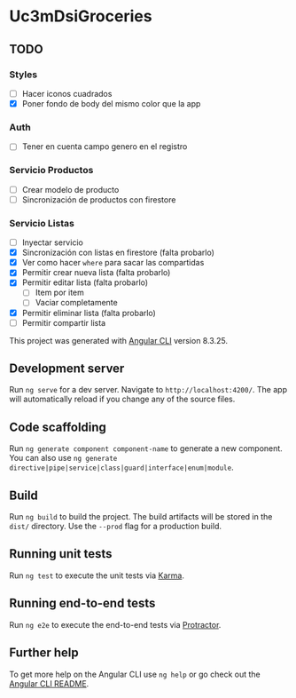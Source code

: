 # Uc3mDsiGroceries

## TODO
### Styles
- [ ] Hacer iconos cuadrados
- [X] Poner fondo de body del mismo color que la app

### Auth
- [ ] Tener en cuenta campo genero en el registro

### Servicio Productos
- [ ] Crear modelo de producto
- [ ] Sincronización de productos con firestore

### Servicio Listas
- [ ] Inyectar servicio
- [X] Sincronización con listas en firestore (falta probarlo)
- [X] Ver como hacer `where` para sacar las compartidas
- [X] Permitir crear nueva lista (falta probarlo)
- [X] Permitir editar lista (falta probarlo)
  - [ ] Item por item
  - [ ] Vaciar completamente
- [X] Permitir eliminar lista (falta probarlo)
- [ ] Permitir compartir lista

This project was generated with [Angular CLI](https://github.com/angular/angular-cli) version 8.3.25.

## Development server

Run `ng serve` for a dev server. Navigate to `http://localhost:4200/`. The app will automatically reload if you change any of the source files.

## Code scaffolding

Run `ng generate component component-name` to generate a new component. You can also use `ng generate directive|pipe|service|class|guard|interface|enum|module`.

## Build

Run `ng build` to build the project. The build artifacts will be stored in the `dist/` directory. Use the `--prod` flag for a production build.

## Running unit tests

Run `ng test` to execute the unit tests via [Karma](https://karma-runner.github.io).

## Running end-to-end tests

Run `ng e2e` to execute the end-to-end tests via [Protractor](http://www.protractortest.org/).

## Further help

To get more help on the Angular CLI use `ng help` or go check out the [Angular CLI README](https://github.com/angular/angular-cli/blob/master/README.md).
